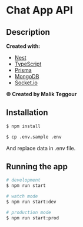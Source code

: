 # Chat App API

## Description

**Created with:**

-   [Nest](https://docs.nestjs.com/)
-   [TypeScript](https://www.typescriptlang.org/)
-   [Prisma](https://www.prisma.io/nestjs)
-   [MongoDB](https://www.mongodb.com/)
-   [Socket.io](https://socket.io/)

**© Created by Malik Teggour**

## Installation

```bash
$ npm install

$ cp .env.sample .env
```

And replace data in .env file.

## Running the app

```bash
# development
$ npm run start

# watch mode
$ npm run start:dev

# production mode
$ npm run start:prod
```
